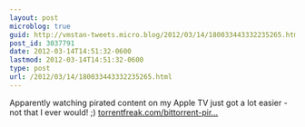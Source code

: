 ```yaml
---
layout: post
microblog: true
guid: http://vmstan-tweets.micro.blog/2012/03/14/180033443332235265.html
post_id: 3037791
date: 2012-03-14T14:51:32-0600
lastmod: 2012-03-14T14:51:32-0600
type: post
url: /2012/03/14/180033443332235265.html
---
```

Apparently watching pirated content on my Apple TV just got a lot easier - not that I ever would! ;) <a href="http://torrentfreak.com/bittorrent-pirates-go-nuts-after-tv-release-groups-dump-xvid-120303/">torrentfreak.com/bittorrent-pir…</a>
